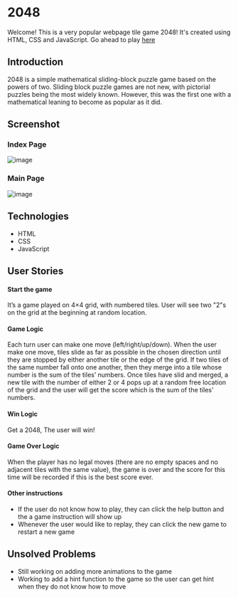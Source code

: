 # 2048
Welcome! This is a very popular webpage tile game 2048! It's created using HTML, CSS and JavaScript.
Go ahead to play [here](https://yogaliao.github.io/Game-2048/)
## Introduction
2048 is a simple mathematical sliding-block puzzle game based on the powers of two. Sliding block puzzle games are not new, with pictorial puzzles being the most widely known. However, this was the first one with a mathematical leaning to become as popular as it did. 

## Screenshot
### Index Page
![image](https://user-images.githubusercontent.com/97146317/159106945-b1231904-fa4e-4246-8418-1d7c5c617b64.png)
### Main Page
![image](https://user-images.githubusercontent.com/97146317/159106995-3dabb515-6046-483c-abeb-b541b07bf3ba.png)

## Technologies
- HTML
- CSS
- JavaScript

## User Stories
#### Start the game
It’s a game played on 4×4 grid, with numbered tiles. User will see two "2"s on the grid at the beginning at random location.

#### Game Logic
Each turn user can make one move (left/right/up/down). When the user make one move, tiles slide as far as possible in the chosen direction until they are stopped by either another tile or the edge of the grid. If two tiles of the same number fall onto one another, then they merge into a tile whose number is the sum of the tiles’ numbers. Once tiles have slid and merged, a new tile with the number of either 2 or 4 pops up at a random free location of the grid and the user will get the score which is the sum of the tiles' numbers.

#### Win Logic
Get a 2048, The user will win!

#### Game Over Logic
When the player has no legal moves (there are no empty spaces and no adjacent tiles with the same value), the game is over and the score for this time will be recorded if this is the best score ever.

#### Other instructions
- If the user do not know how to play, they can click the help button and the a game instruction will show up
- Whenever the user would like to replay, they can click the new game to restart a new game

## Unsolved Problems
- Still working on adding more animations to the game
- Working to add a hint function to the game so the user can get hint when they do not know how to move
